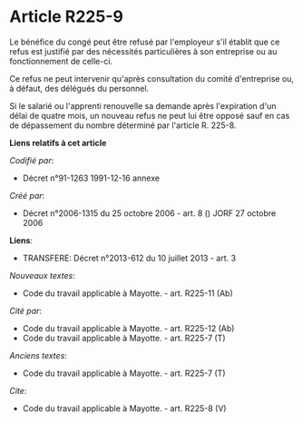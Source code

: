 # Article R225-9

Le bénéfice du congé peut être refusé par l'employeur s'il établit que ce refus est justifié par des nécessités particulières
à son entreprise ou au fonctionnement de celle-ci.

Ce refus ne peut intervenir qu'après consultation du comité d'entreprise ou, à défaut, des délégués du personnel.

Si le salarié ou l'apprenti renouvelle sa demande après l'expiration d'un délai de quatre mois, un nouveau refus ne peut lui
être opposé sauf en cas de dépassement du nombre déterminé par l'article R. 225-8.

**Liens relatifs à cet article**

_Codifié par_:

  - Décret n°91-1263 1991-12-16 annexe

_Créé par_:

  - Décret n°2006-1315 du 25 octobre 2006 - art. 8 () JORF 27 octobre 2006

**Liens**:

  - TRANSFERE: Décret n°2013-612 du 10 juillet 2013 - art. 3

_Nouveaux textes_:

  - Code du travail applicable à Mayotte. - art. R225-11 (Ab)

_Cité par_:

  - Code du travail applicable à Mayotte. - art. R225-12 (Ab)
  - Code du travail applicable à Mayotte. - art. R225-7 (T)

_Anciens textes_:

  - Code du travail applicable à Mayotte. - art. R225-7 (T)

_Cite_:

  - Code du travail applicable à Mayotte. - art. R225-8 (V)
